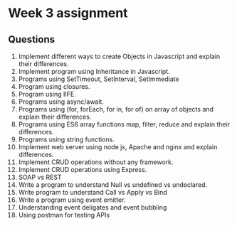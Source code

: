 # Week 3 assignment
## Questions
1.	Implement different ways to create Objects in Javascript and explain their differences.
2.	Implement program using Inheritance in Javascript.
3.	Programs using SetTimeout, SetInterval, SetImmediate
4.	Program using closures.
5.	Program using IIFE.
6.	Programs using async/await.
7.	Programs using (for, forEach, for in, for of) on array of objects and explain their differences.
8.	Programs using ES6 array functions map, filter, reduce and explain their differences.
9.	Programs using string functions.
10.	Implement web server using node js, Apache and nginx and explain differences.
11.	Implement CRUD operations without any framework.
12. Implement CRUD operations using Express.
13. SOAP vs REST
14. Write a program to understand Null vs undefined  vs undeclared.
15. Write program to understand Call vs Apply vs Bind
16. Write a program using event emitter.
17. Understanding event deligates and event bubbling
18. Using postman for testing APIs

